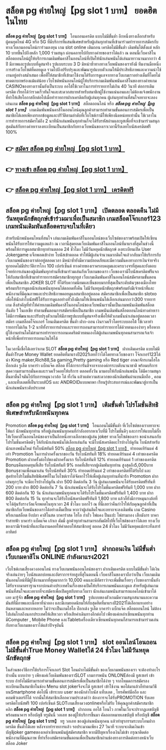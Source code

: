# สล็อต pg ค่ายใหญ่【pg slot 1 บาท】  ยอดฮิตในไทย

**สล็อต pg ค่ายใหญ่【pg slot 1 บาท】** โอนถอนเครดิต แบบไม่มีขั้นต่ำ  อีกหนึ่งทางเลือกสำหรับผู้คนยุคใหม่ 4G หรือ 5G ที่มีบริการที่แสนพิเศษสำหรับผู้เล่นทุกท่านที่เข้ามาร่วมทำรายการสมัครกับทางเว็บเกมออนไลน์เราร่วมลงทุน เกม slot online เติมถอน เครดิตไม่มีขั้นต่ำ เดิมพันได้ตั้งแต่ หลัก 10 บาทขึ้นไปถึงหลัก 1,000 ร่วมสนุก ผ่อนคลายไปกับทางค่ายของเราได้แล้ว ณ ตอนนี้เว็บคาสิโนสล็อตออนไลน์ผู้ให้บริการเกมเดิมพันคาสิโนออนไลน์ที่เปิดให้นักเล่นพนันได้เล่นมายาวนานมากกว่า 4 ปี มีภาพและรูปแบบที่ดูสมจริง รูปแบบระบบ 3 D
มิหนำซ้ำทางทางเว็บพนันของเรายังมี ทีมงานมือหนึ่งการสร้างเว็บไซต์ที่คอยดูเล  รวมไปถึงปรับปรุงและพัฒนารูปแบบตัวเกมให้มีประสิทธิภาพและความน่าใช้งานอยู่อย่างสม่ำเสมอ เพื่อที่ให้สมาชิกที่เข้ามาใช้งานได้รับการดูแลจากทางเว็บเกมเราอย่างเต็มที่โดยไม่ขาดตกบกพร่องแม้แต่น้อย เว็บไซต์พนันออนไลน์ผู้ให้บริการเกมเดิมพันพนันคาสิโนของทางค่ายเกม CASINOของทางเรานั้นยังเป็นระบบ ออโต้ใช้เวลาในการทำรายการไม่เกิน 40 วินาที ต่อการเติมเครดิต เรียกได้ว่ารวดเร็วทันใจและสะดวกสบายสำหรับสมาชิกผู้ใช้งานแน่นอนและไม่ต้องแจ้งพนักงานที่ทำให้เสียโอกาสอีกต่อไปเมื่อทำรายการฝากเครดิตกับผู้เล่นทุกคน
ผู้เล่นทุกท่านที่สนใจอยากจะลองเล่นเกม **สล็อต pg ค่ายใหญ่【pg slot 1 บาท】** สล็อตออนไลน์ หรือ ***สล็อต pg ค่ายใหญ่【pg slot 1 บาท】*** เกมเดิมพันพนันคาสิโนออนไลน์คุณลูกค้าสามารถทำตามขั้นตอนการสมัครเพื่อเป็นสมาชิกได้เลยเพียงกรอกข้อมูลและปรัวัติตามลำดับที่เว็บไซต์เรามีให้เพียงนิดหน่อยเท่านั้น ใช้เวลาในการทำรายการสมัครไม่ถึง 2 นาทีนักเล่นพนันทุกท่านก็จะได้รับรหัสผ่านและยูสเพื่อที่จะเข้ามาร่วมสนุกสุดมันส์กับทางค่ายเราลงทะเบียนเป็นสมาชิกกับทางเว็บพนันของเราเวลานี้รับเลยโบนัสเครดิตฟรี 100%

## 👉 [สมัคร สล็อต pg ค่ายใหญ่【pg slot 1 บาท】](https://archa888.com/)
## 👉 [ทางเข้า สล็อต pg ค่ายใหญ่【pg slot 1 บาท】](https://archa888.com/)
## 👉 [สล็อต pg ค่ายใหญ่【pg slot 1 บาท】 เครดิตฟรี](https://archa888.com/)

## สล็อต pg ค่ายใหญ่【pg slot 1 บาท】 เปิดตลอด ตลอดคืน ไม่มีวันหยุดนักขัตฤกษ์เข้าร่วมมาเพื่อเป็นสมาชิก เกมสล็อตโจ๊กเกอร์123 เกมพนันเดิมพันสล็อตครบจบในที่เดียว

สำหรับนักพนันคนไหนที่สนใจ เล่นเกมเดิมพันคาสิโนออนไลน์ของเว็บไซต์ของเราพร้อมเปิดให้เซียนพนันได้รับการให้ความดูแลแล้ว ณ เวลานี้สุดยอดเว็บเดิมพันคาสิโนออนไลน์ที่มาแรงที่สุดในช่วงนี้ พร้อมให้การดูแลสมาชิกทุกท่านตลอด 24 ชั่วโมง ไม่มีวันหยุดนักขัตฤกษ์ ลงทะเบียนเปิด User Jokergame แจ็กพอตเข้าง่าย โบนัสเข้าตลอด ทำให้มีผู้เล่นจำนวนมากติดใจแล้วกลับมาใช้บริการกับเว็บเกมพนันของเราต่ออยู่ตลอดเวลา มิหนำซ้ำยังมีความปลอดภัยและมีความมั่นคงทางการเงินจ่ายจริงทุกยอดไม่มีประวัติการโกง 100 เปอร์เซ็นต์ ทางค่ายของเราครอบคลุมและครบวงจรที่สุดและยังตอบโจทย์การเล่นของผู้เดิมพันทุกท่านที่เข้ามาร่วมเล่นกับเว็บเกมของเรา
เว็บของเรามีโบนัสเครดิตฟรีแจกให้กับสมาชิกที่เข้ามาทำรายการสมัครสมาชิกทุกยูส เว็บเกมเดิมพันคาสิโนออนไลน์สมัครตามขั้นตอนเพื่อเป็นสมาชิก JOKER SLOT ที่ได้รับความนิยมและชื่นชอบมากที่สุดเป็นระดับต้นๆของเมืองไทย พร้อมบริการดูแลนักเล่นพนันทุกคนได้ตลอดทั้งคืน ไม่มีวันหยุดนักขัตฤกษ์พร้อมยังมีเจ้าหน้าที่และพนักงานที่มีคุณภาพและประสิทธิภาพคอยดูแลสมาชิกอยู่ตลอด สมัครสมาชิกเพื่อเป็นสมาชิก slotxo เพื่อให้นักล่าโบนัสฟรีได้รับการดูแลอย่างทั่วถึงมีเกมให้เซียนพนันได้เลือกเล่นมากกว่า300 รายการเกม
สิ่งสำคัญที่ทำให้ค่ายเกมเดิมพันคาสิโนออนไลน์ของเว็บพนันเรานั้นเป็นเกมพนันเดิมพันสล็อตอันดับ 1 ในเอเชีย ทำตามขั้นตอนการสมัครเพื่อเป็นสมาชิก  เกมพนันเดิมพันสล็อตออนไลน์ทางค่ายเราได้มีการพัฒนาและปรับปรุงตัวเกมให้มีภาพรูปแบบที่ดูสมจจริงเพื่อให้ตัวเกมนั้นน่าเล่นอยู่ตลอดเวลา สมัคร เกมสล็อตโจ๊กเกอร์ โอนเติมเครดิต ขั้นต่ำ ฝาก-ถอน เงินรวดเร็วโดยระบบออโต้ ใช้เวลาทำรายการไม่เกิน 1-2 นาทีทั้งรายการฝากและรายการถอนสามารถทำรายการได้ด้วยตนเองง่ายๆ หรือหากผู้ใช้งานท่านใดไม่สามารถทำรายการถอนเคดริตด้วยตนเองได้ผู้เล่นเกมพนันทุกคนสามารถแจ้งเจ้าหน้าที่เพื่อทำรายการถอนเงินให้ได้

ในเวลานี้เชื่อได้เลยว่าเกม SLOT **สล็อต pg ค่ายใหญ่【pg slot 1 บาท】** ฝากเติมเครดิต แบบไม่มีขั้นต่ำTrue Money Wallet ยอดฮิตที่มาแรงปี2021เลยก็ว่าได้โดยทางเว็บของเรา โจ๊กเกอร์123ได้นำ  King maker,Rich88,Sa gaming,Pretty gaming  หรือ Red tiger อาณาจักรเกมไฮโล ป๊อกเด้ง รูเล็ต บาคาร่า แบ็กแจ๊ค สล็อต ที่ได้การการันตีจากจากองค์กรระบดับนานาชาติ พร้อมบริการสุดความสามารถมั่นคงและรวดเร็วคอยให้บริการ ตลอดทั้งวัน มามอบให้กับนักเล่นพนัน ได้มีความสนุกตื่นตาตื่นใจมันไปกับการหมุนวงวล้อ ได้ ทั้งวัน แล้วแต่ความสะดวกของนักเดิมพันผ่านบนมือถือ , คอม , และแท็บเลตที่เป็นระบบIOS และ ANDROIDแบบพกพา เรียนรู้ประสบการณ์และพัฒนาสู่การเป็นนักเล่นพนันระดับประเทศ

## สล็อต pg ค่ายใหญ่【pg slot 1 บาท】 เติมขั้นต่ำ โปรโมชั่นสิทธิพิเศษสำหรับนักพนันทุกคน

 Promotion  **สล็อต pg ค่ายใหญ่【pg slot 1 บาท】** โอนถอนไม่มีขั้นต่ำ ที่เว็บไซต์ของเราอยากจะให้แก่  นักพนันทุกท่าน หรือผู้เล่นพนันทุกคนที่กำลังอยากหาเว็บที่มี โปรโมชั่นดีๆ และการให้แบบไม่กั๊ก ให้เว็บคาสิโนออนไลน์ของเราเป็นอีกหนึ่งทางเลือกของผู้เล่น joker ทางเว็บไซต์ของเรา ขอนำเสนอกับโปรโมชั่นเครดิตดีๆ ให้กับนักเล่นพนันได้เลือกเล่นกัน จะมีโบนัสเครดิตอะไรบ้างไปดูกัน
โบนัสสำหรับนักแทงพนันใหม่ รับโบนัสทันที 50% [สล็อต pg ค่ายใหญ่【pg slot 1 บาท】](https://archa888.com/) ทำยอดเทิร์นแค่ 4 เท่า
 Promotion ในการฝากครั้งแรกของวัน รับโบนัสทันที 18% ทำยอดเทิร์นแค่ 4 เท่าของเครดิต
 Promotion ฝากครั้งต่อไปของฝากครั้งแรก รับโบนัสทันที 12% ทำยอดเทิร์นแค่ 1 เท่าของเครดิต
Bonusคืนยอดทุนที่เสีย รับโบนัสทันที 9% ยอดที่เสียจากผู้เดิมพันทุกท่าน สูงสุดถึง5,000บาท
Bonusชวนเพื่อนมาเล่น รับโบนัสทันที 30% ทำยอดเทิร์นแค่ 2 เท่าของเครดิตที่ได้รับไป
และสุดท้ายโปรโมชั่นสิทธิพิเศษที่ในเว็บไซต์เราได้จัดหาไว้ให้เพื่อผู้เล่นทุกท่านที่น่ารัก  Promotion ฝากเล่นทุกๆวัน จะมีอะไรบ้างไปดูกัน
ฝาก 500 ติดต่อกัน 3 วัน ผู้เล่นเกมพนันจะได้รับเครดิตฟรีทันที 200 บาท
ฝาก 800 ติดต่อกัน 7 วัน นักเล่นพนันจะได้รับโปรโมชั่นเครดิตฟรีทันที 1,000 บาท
ฝาก 600 ติดต่อกัน 10 วัน นักเล่นเกมพนันทุกคนจะได้รับโปรโมชั่นเครดิตฟรีทันที 1,400 บาท
ฝาก 800 ติดต่อกัน 15 วัน ทุกท่านจะได้รับโบนัสเครดิตฟรีทันที 1,800 บาท
แล้วก็ยังมีการหมุนกงล้อที่จะได้ลุ้นรับรางวัลแจ็กพอตในทุกเวลา 24 ชั่วโมง บอกไว้ ณ ที่นี้เลยว่าคืนกำไรให้กับคุณลูกค้าที่เป็นสมาชิกกับเว็บพนันของเราได้อย่างเต็มเปี่ยม หากว่าผู้เล่นติดใจและอยากจะลงเดิมพัน เกม Casino หรือเกมสล็อต ยิงปลา คาสิโนสด บาคาร่าสด ไฮโล กำถั่ว ไพ่แคง ปั่นแปะ ไพ่สามกอง เสือมังกร บาคาร่าสายฟ้า บาคาร่า แบ็คแจ๊ค เก้าเก ดัมมี่ ลูกค้าทุกท่านสามารถสัมผัสไปที่เว็บไซต์ของเราได้เลย ทางเว็บของเรามีเจ้าหน้าที่และทีมงานคอยให้คำตอบให้สมาชิกอยู่ ตลอด 24 ชั่วโมง ไม่มีวันหยุดแม้กระทั่งเสาร์อาทิตย์

## สล็อต pg ค่ายใหญ่【pg slot 1 บาท】 ฝากถอนเงิน ไม่มีขั้นต่ำ  เว็บเกมคาสิโน ONLINE กำลังมาแรง2021

เว็บไซต์เกมเสี่ยงดวงออนไลน์ ทางเว็บเกมพนันออนไลน์ของเรา ฝากเติมเครดิต แบบไม่มีขั้นต่ำ ได้เงินจริงเล่นง่ายๆ โบนัสแตกบ่อยและอัตราการจ่ายสูงที่สุในตอนนี้ เว็บคาสิโนของเราถือว่าเป็น เว็บเกมเดิมพันออนไลน์ที่มีผู้ใช้งานมากที่สุดมากกว่า 10,000 คนและมีอัตราว่าจะเพิ่มขึ้นเรื่อยๆ เว็บของเรานั้นยังได้รับจากมาตราฐานจากบ่อนต่างประเทศในเรื่องของเปิดให้บริการเกมพนันและดูแล สำหรับผู้เล่นเกมพนันที่สนใจและอยากที่จะสมัครเพื่อเปิดยูสกับทางเว็บเรา นักเล่นเกมพนันสามารถแอดไลน์เข้ามาได้เลย
	มารู้จัก **สล็อต pg ค่ายใหญ่【pg slot 1 บาท】** รูปแบบของตัวเกมมีความสนุกสนานและความมันส์ที่มีภาพและเนื้อหาที่น่าลอง และมีเกมยอดนิยมให้กับสุดฮิตที่มาแรงปี2021ได้เลือกแทงอย่างล้นหลามและหลากหลาย  ไม่ว่าจะเป็นเกมไฮโล ป๊อกเด้ง รูเล็ต บาคาร่า แบ็กแจ๊ค สล็อตออนไลน์ ไม่ต้องไปเล่นไกลถึงนอกประเทศให้เสียเวลา หรือเสียค่าเดินทางอีกต่อไป เพียงแค่เหล่าเซียนพนันทุกท่านมีComputer , Mobile Phone และTabletเครื่องเดียวเซียนพนันทุกคนก็สามารถเข้ามาร่วมเล่นกับทางเว็บเกมของเราได้แล้วปัจจุบันนี้

## สล็อต pg ค่ายใหญ่【pg slot 1 บาท】 slot ออนไลน์โอนถอนไม่มีขั้นต่ำTrue Money Walletได้ 24 ชั่วโมง ไม่มีวันหยุดนักขัตฤกษ์

ในส่วนของวิธีการใช้บริการโจ๊กเกอร์ Slot โอนฝากไม่มีขั้นต่ำ ของเว็บเกมพนันของเรา จะต้องทำอะไรบ้างนั้น แบบง่าย ๆ เพียงแค่เว็บเดิมพันของเราSLOT เกมการพนัน ONLONEต้องมี ยูสเซอร์ เข้าระบบ ถ้ายังไม่มีสามารถทำตามขั้นตอนการสมัครเพื่อเป็นสมาชิกได้ง่าย ๆ จากโหมดการสมัครลงทะเบียนเป็นสมาชิกในช่อง Menu slot jokerจึงจะได้ ยูสเซอร์ เข้าใช้งาน พอได้มาแล้วก็ทำตามวิธีบนSmartphone ต่อไปนี้
เข้าระบบ user  ของนักล่าโบนัส แท็บเลต , โทรศัพท์มือถือ และคอมพิวเตอร์ก็ได้
จากนั้นให้สมาชิกเลือกความประสงค์ว่า ต้องการจะได้รับPROMOTION รับเลยเครดิตโบนัสฟรี 100 เปอร์เซ็นต์  SLOTเกมเสี่ยงดวงonlineหรือไม่รับ
ให้คุณลูกค้าสมัครสมาชิก คลิก **สล็อต pg ค่ายใหญ่【pg slot 1 บาท】** ฝากถอน ออโต้ โอนไว ภาพในเว็บจะปรากฏเลขบัญชีพร้อมธนาคาร หรือบัญชี ทรูมันนี่ วอเลท ของผู้ให้บริการขึ้นมา
คัดลอกหมายเลขบัญชี หรือบัญชี **สล็อต pg ค่ายใหญ่【pg slot 1 บาท】** ทรู วอเลท ของผู้เล่นพนันทุกคน แล้วทำธุรกรรมระบบโอนฝากเครดิต ขั้นต่ำได้เลย
หลังจากทำรายการแล้ว รอประมาณเพียง 27 วินาที ระบบจะเติมเงินเข้าบัญชีjoker gameของเหล่าเซียนพนันผู้สมัครสมาชิก
หากมีปัญหาเรื่องเงินไม่เข้า กรุณาติดต่อพนักงานที่มีคุณภาพ ที่ทำเรื่องสมัครตามขั้นตอนเพื่อเป็นสมาชิกผ่านช่องทางการติดต่อทางหน้าเว็บสล็อต Joker


